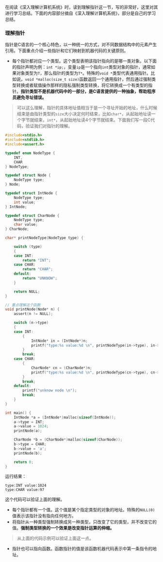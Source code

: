 在阅读《深入理解计算机系统》时，读到理解指针这一节，写的非常好，这里对其进行学习总结。下面的内容部分摘自《深入理解计算机系统》，部分是自己的学习总结。

### 理解指针
指针是C语言的一个核心特色，以一种统一的方式，对不同数据结构中的元素产生引用。下面重点介绍一些指针和它们映射到机器代码的关键原则。
- 每个指针都对应一个类型。这个类型表明该指针指向的是哪一类对象。以下面的指针声明为例：`int *ip;`，变量`ip`是一个指向`int`类型对象的指针，通常如果对象类型为`T`，那么指针的类型为`T*`。特殊的`void *`类型代表通用指针。比如说，`void *malloc(size_t size)`函数返回一个通用指针，然后通过强制类型转换或者赋值操作那样的隐私强制类型转换，将它转换成一个有类型的指针。**指针类型不是机器代码中的一部分，是C语言提供的一种抽象，帮助程序员避免寻址错误。**
> 可以这么理解，指针的具体地址值相当于是一个寻址开始的地址，什么时候结束是由指针类型的`size`大小决定何时结束，比如`char*`，从起始地址读一个字节就结束，`int*`，从起始地址读4个字节就结束。下面我们写一段C代码，验证我们对指针的理解。
```c
#include<stdio.h>
#include<stdlib.h>
#include<assert.h>

typedef enum NodeType {
    INT,
    CHAR
} NodeType;

typedef struct Node {
    NodeType type;
} Node;

typedef struct IntNode {
    NodeType type;
    int value;
} IntNode;

typedef struct CharNode {
    NodeType type;
    char value;
} CharNode;

char* printNodeType(NodeType type) {

    switch (type)
    {
    case INT:
        return "INT";    
    case CHAR:
        return "CHAR";
    default:
        return "UNKNOW";
    }

    return NULL;
}

// 重点理解这个函数
void printNode(Node* n) {
    assert(n != NULL);

    switch (n->type)
    {
    case INT:
        {
            IntNode* in = (IntNode*)n;
            printf("type:%s value:%d \n", printNodeType(in->type), in->value);
        }
        break;
    case CHAR:
        {
            CharNode* cn = (CharNode*)n;
            printf("type:%s value:%d \n", printNodeType(cn->type), cn->value);
        }
        break;
    default:
        printf("unknow node \n");
        break;
    }
}

int main() {
    IntNode *a = (IntNode*)malloc(sizeof(IntNode));
    a->type = INT;
    a->value = 1024;
    printNode(a);

    CharNode *b = (CharNode*)malloc(sizeof(CharNode));
    b->type = CHAR;
    b->value = 'a';
    printNode(b);

    return 0;
}
```
运行结果：
```
type:INT value:1024 
type:CHAR value:97 
```
这个代码可以验证上面的理解。

- 每个指针都有一个值。这个值是某个指定类型的对象的地址。特殊的`NULL(0)`值表示该指针没有指向任何地方。
- 将指针从一种类型强制转换成另一种类型，只改变了它的类型，并不改变它的值。**强制类型转换的一个效果是改变指针运算的伸缩。**
> 从上面的代码示例可以验证上面这一点。
- 指针也可以指向函数。函数指针的值是该函数机器代码表示中第一条指令的地址。